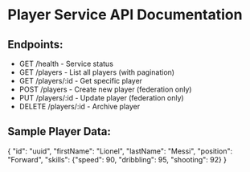 # Player Service API Documentation

## Endpoints:
- GET /health - Service status
- GET /players - List all players (with pagination)
- GET /players/:id - Get specific player
- POST /players - Create new player (federation only)
- PUT /players/:id - Update player (federation only)
- DELETE /players/:id - Archive player

## Sample Player Data:
{
  "id": "uuid",
  "firstName": "Lionel",
  "lastName": "Messi", 
  "position": "Forward",
  "skills": {"speed": 90, "dribbling": 95, "shooting": 92}
}
